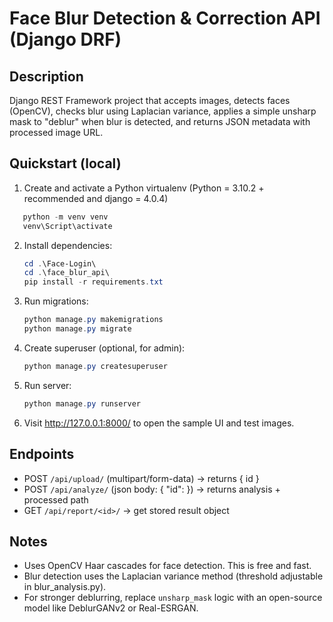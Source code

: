 
# Face Blur Detection & Correction API (Django DRF)

## Description
Django REST Framework project that accepts images, detects faces (OpenCV), checks blur using Laplacian variance,
applies a simple unsharp mask to "deblur" when blur is detected, and returns JSON metadata with processed image URL.

## Quickstart (local)
1. Create and activate a Python virtualenv (Python =  3.10.2 + recommended and django = 4.0.4)
 ```powershell / and can use bash
    python -m venv venv
    venv\Script\activate
   ```
2. Install dependencies:
   ```powershell / and can use bash
   cd .\Face-Login\
   cd .\face_blur_api\
   pip install -r requirements.txt
   ```
3. Run migrations:
   ```powershell / and can use bash
   python manage.py makemigrations
   python manage.py migrate
   ```
4. Create superuser (optional, for admin):
   ```powershell / and can use bash
   python manage.py createsuperuser
   ```
5. Run server:
   ```powershell / and can use bash
   python manage.py runserver
   ```
6. Visit http://127.0.0.1:8000/ to open the sample UI and test images.

## Endpoints
- POST `/api/upload/` (multipart/form-data) -> returns { id }
- POST `/api/analyze/` (json body: { "id": <id> }) -> returns analysis + processed path
- GET `/api/report/<id>/` -> get stored result object

## Notes
- Uses OpenCV Haar cascades for face detection. This is free and fast.
- Blur detection uses the Laplacian variance method (threshold adjustable in blur_analysis.py).
- For stronger deblurring, replace `unsharp_mask` logic with an open-source model like DeblurGANv2 or Real-ESRGAN.
